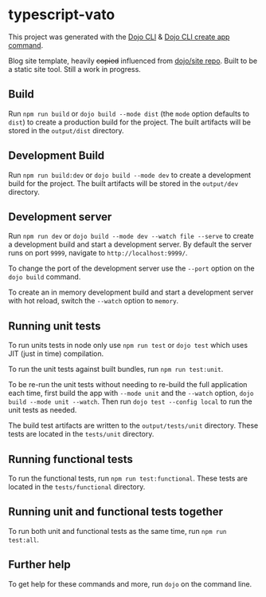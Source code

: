 # typescript-vato

This project was generated with the [Dojo CLI](https://github.com/dojo/cli) & [Dojo CLI create app command](https://github.com/dojo/cli-create-app).

Blog site template, heavily ~~copied~~ influenced from [dojo/site repo](https://github.com/dojo/site).
Built to be a static site tool. Still a work in progress.

## Build

Run `npm run build` or `dojo build --mode dist` (the `mode` option defaults to `dist`) to create a production build for the project. The built artifacts will be stored in the `output/dist` directory.

## Development Build

Run `npm run build:dev` or `dojo build --mode dev` to create a development build for the project. The built artifacts will be stored in the `output/dev` directory.

## Development server

Run `npm run dev` or `dojo build --mode dev --watch file --serve` to create a development build and start a development server. By default the server runs on port `9999`, navigate to `http://localhost:9999/`.

To change the port of the development server use the `--port` option on the `dojo build` command.

To create an in memory development build and start a development server with hot reload, switch the `--watch` option to `memory`.

## Running unit tests

To run units tests in node only use `npm run test` or `dojo test` which uses JIT (just in time) compilation.

To run the unit tests against built bundles, run `npm run test:unit`.

To be re-run the unit tests without needing to re-build the full application each time, first build the app with `--mode unit` and the `--watch` option, `dojo build --mode unit --watch`. Then run `dojo test --config local` to run the unit tests as needed.

The build test artifacts are written to the `output/tests/unit` directory. These tests are located in the `tests/unit` directory.

## Running functional tests

To run the functional tests, run `npm run test:functional`. These tests are located in the `tests/functional` directory.

## Running unit and functional tests together

To run both unit and functional tests as the same time, run `npm run test:all`.

## Further help

To get help for these commands and more, run `dojo` on the command line.
